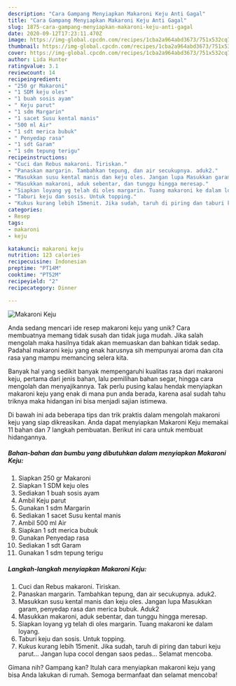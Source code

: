```yaml
---
description: "Cara Gampang Menyiapkan Makaroni Keju Anti Gagal"
title: "Cara Gampang Menyiapkan Makaroni Keju Anti Gagal"
slug: 1875-cara-gampang-menyiapkan-makaroni-keju-anti-gagal
date: 2020-09-12T17:23:11.470Z
image: https://img-global.cpcdn.com/recipes/1cba2a964abd3673/751x532cq70/makaroni-keju-foto-resep-utama.jpg
thumbnail: https://img-global.cpcdn.com/recipes/1cba2a964abd3673/751x532cq70/makaroni-keju-foto-resep-utama.jpg
cover: https://img-global.cpcdn.com/recipes/1cba2a964abd3673/751x532cq70/makaroni-keju-foto-resep-utama.jpg
author: Lida Hunter
ratingvalue: 3.1
reviewcount: 14
recipeingredient:
- "250 gr Makaroni"
- "1 SDM keju oles"
- "1 buah sosis ayam"
- " Keju parut"
- "1 sdm Margarin"
- "1 sacet Susu kental manis"
- "500 ml Air"
- "1 sdt merica bubuk"
- " Penyedap rasa"
- "1 sdt Garam"
- "1 sdm tepung terigu"
recipeinstructions:
- "Cuci dan Rebus makaroni. Tiriskan."
- "Panaskan margarin. Tambahkan tepung, dan air secukupnya. aduk2."
- "Masukkan susu kental manis dan keju oles. Jangan lupa Masukkan garam, penyedap rasa dan merica bubuk. Aduk2"
- "Masukkan makaroni, aduk sebentar, dan tunggu hingga meresap."
- "Siapkan loyang yg telah di oles margarin. Tuang makaroni ke dalam loyang."
- "Taburi keju dan sosis. Untuk topping."
- "Kukus kurang lebih 15menit. Jika sudah, taruh di piring dan taburi keju parut... Jangan lupa cocol dengan saos pedas... Selamat mencoba."
categories:
- Resep
tags:
- makaroni
- keju

katakunci: makaroni keju 
nutrition: 123 calories
recipecuisine: Indonesian
preptime: "PT14M"
cooktime: "PT52M"
recipeyield: "2"
recipecategory: Dinner

---
```



![Makaroni Keju](https://img-global.cpcdn.com/recipes/1cba2a964abd3673/751x532cq70/makaroni-keju-foto-resep-utama.jpg)

Anda sedang mencari ide resep makaroni keju yang unik? Cara membuatnya memang tidak susah dan tidak juga mudah. Jika salah mengolah maka hasilnya tidak akan memuaskan dan bahkan tidak sedap. Padahal makaroni keju yang enak harusnya sih mempunyai aroma dan cita rasa yang mampu memancing selera kita.

Banyak hal yang sedikit banyak mempengaruhi kualitas rasa dari makaroni keju, pertama dari jenis bahan, lalu pemilihan bahan segar, hingga cara mengolah dan menyajikannya. Tak perlu pusing kalau hendak menyiapkan makaroni keju yang enak di mana pun anda berada, karena asal sudah tahu triknya maka hidangan ini bisa menjadi sajian istimewa.




Di bawah ini ada beberapa tips dan trik praktis dalam mengolah makaroni keju yang siap dikreasikan. Anda dapat menyiapkan Makaroni Keju memakai 11 bahan dan 7 langkah pembuatan. Berikut ini cara untuk membuat hidangannya.

<!--inarticleads1-->

##### Bahan-bahan dan bumbu yang dibutuhkan dalam menyiapkan Makaroni Keju:

1. Siapkan 250 gr Makaroni
1. Siapkan 1 SDM keju oles
1. Sediakan 1 buah sosis ayam
1. Ambil  Keju parut
1. Gunakan 1 sdm Margarin
1. Sediakan 1 sacet Susu kental manis
1. Ambil 500 ml Air
1. Siapkan 1 sdt merica bubuk
1. Gunakan  Penyedap rasa
1. Sediakan 1 sdt Garam
1. Gunakan 1 sdm tepung terigu




<!--inarticleads2-->

##### Langkah-langkah menyiapkan Makaroni Keju:

1. Cuci dan Rebus makaroni. Tiriskan.
1. Panaskan margarin. Tambahkan tepung, dan air secukupnya. aduk2.
1. Masukkan susu kental manis dan keju oles. Jangan lupa Masukkan garam, penyedap rasa dan merica bubuk. Aduk2
1. Masukkan makaroni, aduk sebentar, dan tunggu hingga meresap.
1. Siapkan loyang yg telah di oles margarin. Tuang makaroni ke dalam loyang.
1. Taburi keju dan sosis. Untuk topping.
1. Kukus kurang lebih 15menit. Jika sudah, taruh di piring dan taburi keju parut... Jangan lupa cocol dengan saos pedas... Selamat mencoba.




Gimana nih? Gampang kan? Itulah cara menyiapkan makaroni keju yang bisa Anda lakukan di rumah. Semoga bermanfaat dan selamat mencoba!
